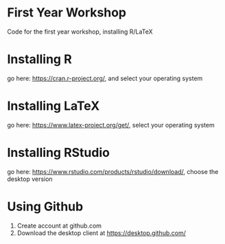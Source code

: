 # First Year Workshop
Code for the first year workshop, installing R/LaTeX

# Installing R
go here: https://cran.r-project.org/, and select your operating system

# Installing LaTeX
go here: https://www.latex-project.org/get/, select your operating system

# Installing RStudio
go here: https://www.rstudio.com/products/rstudio/download/, choose the desktop version

# Using Github
1. Create account at github.com
2. Download the desktop client at https://desktop.github.com/
